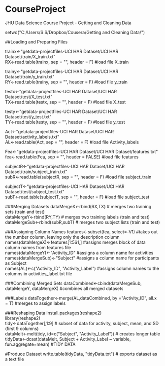 CourseProject
=============

JHU Data Science Course Project - Getting and Cleaning Data

setwd("C:/Users/S S/Dropbox/Cousera/Getting and Cleaning Data/")<br />

##Loading and Preparing Files

trainx<-"getdata-projectfiles-UCI HAR Dataset/UCI HAR Dataset/train/X_train.txt"<br />
RX<-read.table(trainx, sep = "", header = F) #load file X_train<br />

trainy<-"getdata-projectfiles-UCI HAR Dataset/UCI HAR Dataset/train/y_train.txt"<br />
RY<-read.table(trainy, sep = "", header = F) #load file y_train<br />

testx<-"getdata-projectfiles-UCI HAR Dataset/UCI HAR Dataset/test/X_test.txt"<br />
TX<-read.table(testx, sep = "", header = F) #load file X_test<br />

testy<-"getdata-projectfiles-UCI HAR Dataset/UCI HAR Dataset/test/y_test.txt"<br />
TY<-read.table(testy, sep = "", header = F) #load file y_test<br />

Act<-"getdata-projectfiles-UCI HAR Dataset/UCI HAR Dataset/activity_labels.txt"<br />
AL<-read.table(Act, sep = "", header = F) #load file Activity_labels<br />

Fea<-"getdata-projectfiles-UCI HAR Dataset/UCI HAR Dataset/features.txt"<br />
fea<-read.table(Fea, sep = "", header = FALSE) #load file features<br />

subjectR<-"getdata-projectfiles-UCI HAR Dataset/UCI HAR Dataset/train/subject_train.txt"<br />
subR<-read.table(subjectR, sep = "", header = F) #load file subject_train<br />

subjectT<-"getdata-projectfiles-UCI HAR Dataset/UCI HAR Dataset/test/subject_test.txt"<br />
subT<-read.table(subjectT, sep = "", header = F) #load file subject_test<br />

###Merging Datasets
dataMergeX<-rbind(RX,TX) 							# merges two training sets (train and test)<br />
dataMergeY<-rbind(RY,TY) 							# merges two training labels (train and test)<br />
dataMergeSub<-rbind(subR,subT) 							# merges two subject lists (train and test)<br />

###Assigning Column Names
features<-subset(fea, select=-V1) 						#takes out the number column, leaving only the description column<br />
names(dataMergeX)<-features[1:561,] 						#assigns merges block of data column names from features file<br />
names(dataMergeY)<-"Activity_ID" 						#assigns a column name for activities<br />
names(dataMergeSub)<-"Subject" 							#assigns a column name for participants as Subject <br />
names(AL)<-c("Activity_ID", "Activity_Label") 					#assigns column names to the columns in activities_label.txt file<br />

###Combining Merged Sets
dataCombined<-cbind(dataMergeSub, dataMergeY, dataMergeX) 			#combines all merged datasets<br />

###Labels
dataTogether<-merge(AL,dataCombined, by ="Activity_ID", all.x = T) 		#merges to assign labels<br />

###Reshaping Data
install.packages(reshape2)<br />
library(reshape2)<br />
tidy<-dataTogether[,1:9] 							# subset of data for activity, subject, mean, and SD (first 9 columns)<br />
dataMelt<-melt(tidy, id=c("Subject", "Activity_Label"))				# creates longer table<br />
tidyData<-dcast(dataMelt, Subject + Activity_Label ~ variable, fun.aggregate=mean) #TIDY DATA<br />

#Produce Dataset
write.table(tidyData, "tidyData.txt")						# exports dataset as a text file
